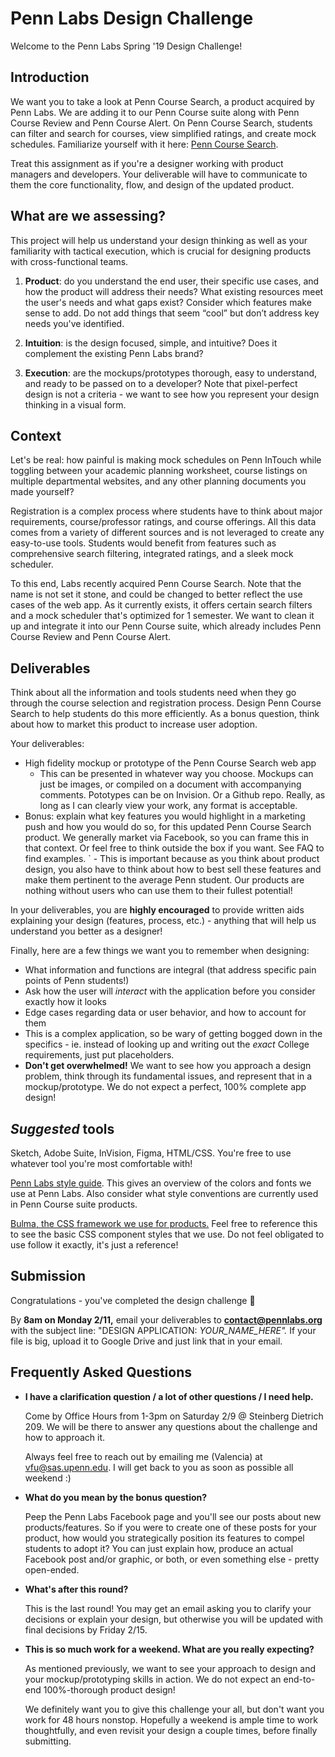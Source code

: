 # Penn Labs Design Challenge

Welcome to the Penn Labs Spring '19 Design Challenge!

## Introduction

We want you to take a look at Penn Course Search, a product acquired by Penn Labs. We are adding it to our Penn Course suite along with Penn Course Review and Penn Course Alert. On Penn Course Search, students can filter and search for courses, view simplified ratings, and create mock schedules. Familiarize yourself with it here: [Penn Course Search](https://penncoursesearch.com/).

Treat this assignment as if you're a designer working with product managers and developers. Your deliverable will have to communicate to them the core functionality, flow, and design of the updated product. 

## **What are we assessing?**

This project will help us understand your design thinking as well as your familiarity with tactical execution, which is crucial for designing products with cross-functional teams. 

1. **Product**: do you understand the end user, their specific use cases, and how the product will address their needs? What existing resources meet the user's needs and what gaps exist? Consider which features make sense to add. Do not add things that seem “cool” but don’t address key needs you've identified.

2. **Intuition**: is the design focused, simple, and intuitive? Does it complement the existing Penn Labs brand?

3. **Execution**: are the mockups/prototypes thorough, easy to understand, and ready to be passed on to a developer? Note that pixel-perfect design is not a criteria - we want to see how you represent your design thinking in a visual form.

## Context

Let's be real: how painful is making mock schedules on Penn InTouch while toggling between your academic planning worksheet, course listings on multiple departmental websites, and any other planning documents you made yourself?

Registration is a complex process where students have to think about major requirements, course/professor ratings, and course offerings. All this data comes from a variety of different sources and is not leveraged to create any easy-to-use tools. Students would benefit from features such as comprehensive search filtering, integrated ratings, and a sleek mock scheduler.

To this end, Labs recently acquired Penn Course Search. Note that the name is not set it stone, and could be changed to better reflect the use cases of the web app. As it currently exists, it offers certain search filters and a mock scheduler that's optimized for 1 semester. We want to clean it up and integrate it into our Penn Course suite, which already includes Penn Course Review and Penn Course Alert.

## Deliverables

Think about all the information and tools students need when they go through the course selection and registration process. Design Penn Course Search to help students do this more efficiently. As a bonus question, think about how to market this product to increase user adoption.

Your deliverables:

- High fidelity mockup or prototype of the Penn Course Search web app
    - This can be presented in whatever way you choose. Mockups can just be images, or compiled on a document with accompanying comments. Pototypes can be on Invision. Or a Github repo. Really, as long as I can clearly view your work, any format is acceptable.
- Bonus: explain what key features you would highlight in a marketing push and how you would do so, for this updated Penn Course Search product. We generally market via Facebook, so you can frame this in that context. Or feel free to think outside the box if you want. See FAQ to find examples.
`   - This is important because as you think about product design, you also have to think about how to best sell these features and make them pertinent to the average Penn student. Our products are nothing without users who can use them to their fullest potential!

In your deliverables, you are **highly encouraged** to provide written aids explaining your design (features, process, etc.) - anything that will help us understand you better as a designer!

Finally, here are a few things we want you to remember when designing: 

- What information and functions are integral (that address specific pain points of Penn students!)
- Ask how the user will *interact* with the application before you consider exactly how it looks
- Edge cases regarding data or user behavior, and how to account for them
- This is a complex application, so be wary of getting bogged down in the specifics - ie. instead of looking up and writing out the *exact* College requirements, just put placeholders.
- **Don't get overwhelmed!** We want to see how you approach a design problem, think through its fundamental issues, and represent that in a mockup/prototype. We do not expect a perfect, 100% complete app design!

## *Suggested* tools

Sketch, Adobe Suite, InVision, Figma, HTML/CSS. You're free to use whatever tool you're most comfortable with! 

[Penn Labs style guide](https://drive.google.com/file/d/1auGLpo7P1IidLidB3erCN-XxDAh75Ko_/view). This gives an overview of the colors and fonts we use at Penn Labs. Also consider what style conventions are currently used in Penn Course suite products.

[Bulma, the CSS framework we use for products.](https://bulma.io/documentation/) Feel free to reference this to see the basic CSS component styles that we use. Do not feel obligated to use follow it exactly, it's just a reference!

## Submission

Congratulations - you've completed the design challenge 🎉

By **8am on Monday 2/11,** email your deliverables to **contact@pennlabs.org** with the subject line: "DESIGN APPLICATION: *YOUR_NAME_HERE".* If your file is big, upload it to Google Drive and just link that in your email. 

## Frequently Asked Questions

- **I have a clarification question / a lot of other questions / I need help.**

    Come by Office Hours from 1-3pm on Saturday 2/9 @ Steinberg Dietrich 209. We will be there to answer any questions about the challenge and how to approach it.

    Always feel free to reach out by emailing me (Valencia) at vfu@sas.upenn.edu. I will get back to you as soon as possible all weekend :)

- **What do you mean by the bonus question?**

    Peep the Penn Labs Facebook page and you'll see our posts about new products/features. So if you were to create one of these posts for your product, how would you strategically position its features to compel students to adopt it? You can just explain how, produce an actual Facebook post and/or graphic, or both, or even something else - pretty open-ended.

- **What's after this round?**

    This is the last round! You may get an email asking you to clarify your decisions or explain your design, but otherwise you will be updated with final decisions by Friday 2/15.

- **This is so much work for a weekend. What are you really expecting?**

    As mentioned previously, we want to see your approach to design and your mockup/prototyping skills in action. We do not expect an end-to-end 100%-thorough product design!

    We definitely want you to give this challenge your all, but don't want you work for 48 hours nonstop. Hopefully a weekend is ample time to work thoughtfully, and even revisit your design a couple times, before finally submitting.
